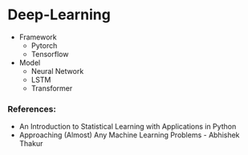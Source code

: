 # Deep-Learning
- Framework
  - Pytorch
  - Tensorflow
- Model
  - Neural Network
  - LSTM
  - Transformer


### References:
- An Introduction to Statistical Learning with Applications in Python
- Approaching (Almost) Any Machine Learning Problems - Abhishek Thakur

